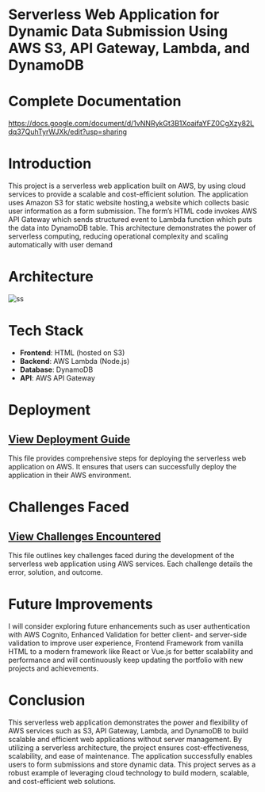 # Serverless Web Application for Dynamic Data Submission Using AWS S3, API Gateway, Lambda, and DynamoDB
# Complete Documentation
https://docs.google.com/document/d/1vNNRykGt3B1XoaifaYFZ0CgXzy82Ldq37QuhTyrWJXk/edit?usp=sharing
# Introduction
This project is a serverless web application built on AWS, by using cloud services to provide a scalable and cost-efficient solution. The application uses Amazon S3 for static website hosting,a website which collects basic user information as a form submission. The form’s HTML code invokes AWS API Gateway which sends structured event to Lambda function which puts the data into DynamoDB table. This architecture demonstrates the power of serverless computing, reducing operational complexity and scaling automatically with user demand
# Architecture
![ss](https://github.com/user-attachments/assets/f66cf49d-8b18-479e-a9cc-d95ded1aa3fd)
# Tech Stack
- **Frontend**: HTML (hosted on S3)
- **Backend**: AWS Lambda (Node.js)
- **Database**: DynamoDB
- **API**: AWS API Gateway
# Deployment

## [View Deployment Guide](./DEPLOYMENT.md)
This file provides comprehensive steps for deploying the serverless web application on AWS. It ensures that users can successfully deploy the application in their AWS environment.

# Challenges Faced

## [View Challenges Encountered](./CHALLENGES.md)
This file outlines key challenges faced during the development of the serverless web application using AWS services. Each challenge details the error, solution, and outcome.

# Future Improvements

I will consider exploring future enhancements such as user authentication with AWS Cognito, Enhanced Validation for better client- and server-side validation to improve user experience, Frontend Framework from vanilla HTML to a modern framework like React or Vue.js for better scalability and performance and will continuously keep updating the portfolio with new projects and achievements.

# Conclusion

This serverless web application demonstrates the power and flexibility of AWS services such as S3, API Gateway, Lambda, and DynamoDB to build scalable and efficient web applications without server management. By utilizing a serverless architecture, the project ensures cost-effectiveness, scalability, and ease of maintenance. The application successfully enables users to form submissions and store dynamic data. This project serves as a robust example of leveraging cloud technology to build modern, scalable, and cost-efficient web solutions.

